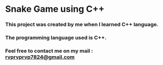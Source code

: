 # Snake Game using C++

### This project was created by me when I learned C++ language.

### The programming language used is C++.

### Feel free to contact me on my mail : rvprvprvp7824@gmail.com
